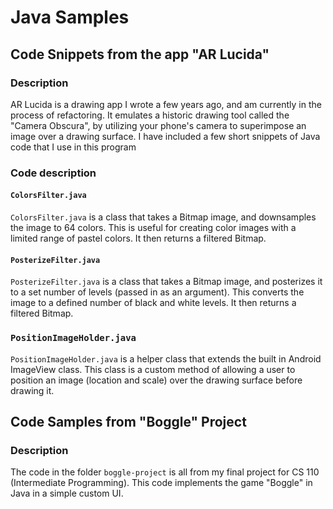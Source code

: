 # Java Samples

## Code Snippets from the app "AR Lucida"

### Description
AR Lucida is a drawing app I wrote a few years ago, and am currently in the process of
refactoring. It emulates a historic drawing tool called the "Camera Obscura", by 
utilizing your phone's camera to superimpose an image over a drawing surface. I have
included a few short snippets of Java code that I use in this program

### Code description

#### ```ColorsFilter.java```
```ColorsFilter.java``` is a class that takes a Bitmap image, and downsamples the 
image to 64 colors. This is useful for creating color images with a limited 
range of pastel colors. It then returns a filtered Bitmap.

#### ```PosterizeFilter.java```
```PosterizeFilter.java``` is a class that takes a Bitmap image, and posterizes it
to a set number of levels (passed in as an argument). This converts the image to 
a defined number of black and white levels. It then returns a filtered Bitmap.

### ```PositionImageHolder.java```
```PositionImageHolder.java``` is a helper class that extends the built in Android 
ImageView class. This class is a custom method of allowing a user to position an image
(location and scale) over the drawing surface before drawing it. 

## Code Samples from "Boggle" Project

### Description
The code in the folder ```boggle-project``` is all from my final project for CS 110 (Intermediate Programming).
This code implements the game "Boggle" in Java in a simple custom UI. 
